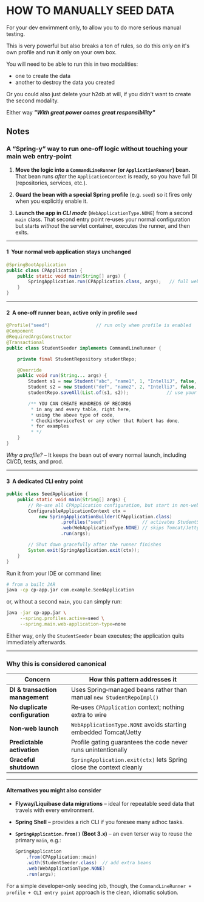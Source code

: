 # HOW TO MANUALLY SEED DATA

For your dev envirnment only, to allow you to do more serious manual testing.

This is very powerful but also breaks a ton of rules, so do this only on it's own profile and run it only on your own box.

You will need to be able to run this in two modalities:
  - one to create the data
  - another to destroy the data you created

Or you could also just delete your h2db at will, if you didn't want to create the second modality.

Either way _**"With great power comes great responsibility"**_

## Notes

### A “Spring‑y” way to run one‑off logic without touching your main web entry‑point

1. **Move the logic into a `CommandLineRunner` (or `ApplicationRunner`) bean.**
   That bean runs *after* the `ApplicationContext` is ready, so you have full DI (repositories, services, etc.).

2. **Guard the bean with a special Spring profile** (e.g. `seed`) so it fires only when you explicitly enable it.

3. **Launch the app in *CLI mode*** (`WebApplicationType.NONE`) from a second `main` class.
   That second entry point re‑uses your normal configuration but starts *without* the servlet container, executes the runner, and then exits.

---

#### 1  Your normal web application stays unchanged

```java
@SpringBootApplication
public class CPApplication {
    public static void main(String[] args) {
        SpringApplication.run(CPApplication.class, args);   // full web stack
    }
}
```

---

#### 2  A one‑off runner bean, active only in profile `seed`

```java
@Profile("seed")                 // run only when profile is enabled
@Component
@RequiredArgsConstructor
@Transactional
public class StudentSeeder implements CommandLineRunner {

    private final StudentRepository studentRepo;

    @Override
    public void run(String... args) {
        Student s1 = new Student("abc", "name1", 1, "IntelliJ", false, "mentor1", null);
        Student s2 = new Student("def", "name2", 2, "IntelliJ", false, "mentor2", null);
        studentRepo.saveAll(List.of(s1, s2));              // use your repo as usual

        /** YOU CAN CREATE HUNDREDS OF RECORDS 
         * in any and every table, right here, 
         * using the above type of code,  
         * CheckinServiceTest or any other that Robert has done,
         * for examples
         * */
    }
}
```

*Why a profile?* – It keeps the bean out of every normal launch, including CI/CD, tests, and prod.

---

#### 3  A dedicated CLI entry point

```java
public class SeedApplication {
    public static void main(String[] args) {
        // Re‑use all CPApplication configuration, but start in non‑web mode
        ConfigurableApplicationContext ctx =
            new SpringApplicationBuilder(CPApplication.class)
                    .profiles("seed")             // activates StudentSeeder
                    .web(WebApplicationType.NONE) // skips Tomcat/Jetty
                    .run(args);

        // Shut down gracefully after the runner finishes
        System.exit(SpringApplication.exit(ctx));
    }
}
```

Run it from your IDE or command line:

```bash
# from a built JAR
java -cp cp‑app.jar com.example.SeedApplication
```

or, without a second `main`, you can simply run:

```bash
java -jar cp‑app.jar \
     --spring.profiles.active=seed \
     --spring.main.web-application-type=none
```

Either way, only the `StudentSeeder` bean executes; the application quits immediately afterwards.

---

### Why this is considered canonical

| Concern                         | How this pattern addresses it                                        |
| ------------------------------- | -------------------------------------------------------------------- |
| **DI & transaction management** | Uses Spring‑managed beans rather than manual `new StudentRepoImpl()` |
| **No duplicate configuration**  | Re‑uses `CPApplication` context; nothing extra to wire               |
| **Non‑web launch**              | `WebApplicationType.NONE` avoids starting embedded Tomcat/Jetty      |
| **Predictable activation**      | Profile gating guarantees the code never runs unintentionally        |
| **Graceful shutdown**           | `SpringApplication.exit(ctx)` lets Spring close the context cleanly  |

---

#### Alternatives you might also consider

* **Flyway/Liquibase data migrations** – ideal for repeatable seed data that travels with every environment.
* **Spring Shell** – provides a rich CLI if you foresee many adhoc tasks.
* **`SpringApplication.from()` (Boot 3.x)** – an even terser way to reuse the primary `main`, e.g.:

  ```java
  SpringApplication
      .from(CPApplication::main)
      .with(StudentSeeder.class)  // add extra beans
      .web(WebApplicationType.NONE)
      .run(args);
  ```

For a simple developer‑only seeding job, though, the `CommandLineRunner + profile + CLI entry point` approach is the clean, idiomatic solution.
